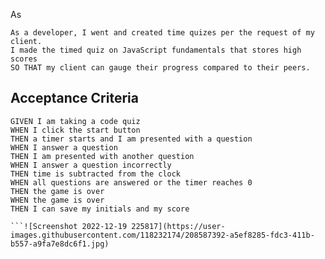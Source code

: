 As

```
As a developer, I went and created time quizes per the request of my client.
I made the timed quiz on JavaScript fundamentals that stores high scores
SO THAT my client can gauge their progress compared to their peers.
```

## Acceptance Criteria

```
GIVEN I am taking a code quiz
WHEN I click the start button
THEN a timer starts and I am presented with a question
WHEN I answer a question
THEN I am presented with another question
WHEN I answer a question incorrectly
THEN time is subtracted from the clock
WHEN all questions are answered or the timer reaches 0
THEN the game is over
WHEN the game is over
THEN I can save my initials and my score

```![Screenshot 2022-12-19 225817](https://user-images.githubusercontent.com/118232174/208587392-a5ef8285-fdc3-411b-b557-a9fa7e8dc6f1.jpg)
